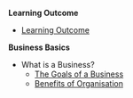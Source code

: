 **Learning Outcome**

-   [Learning Outcome](/business/intro/01-the-context-of-a-business/biz-01-unit-1-learning-outcome.md)

**Business Basics**

-   What is a Business?
    -   [The Goals of a Business](/business/intro/01-the-context-of-a-business/biz-02-the-goals-of-a-business.md)
    -   [Benefits of Organisation](/business/intro/01-the-context-of-a-business/biz-03-benefits-of-organisation.md)
